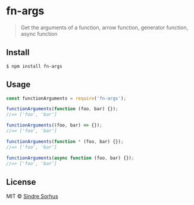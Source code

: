 # fn-args

> Get the arguments of a function, arrow function, generator function, async function


## Install

```
$ npm install fn-args
```


## Usage

```js
const functionArguments = require('fn-args');

functionArguments(function (foo, bar) {});
//=> ['foo', 'bar']

functionArguments((foo, bar) => {});
//=> ['foo', 'bar']

functionArguments(function * (foo, bar) {});
//=> ['foo', 'bar']

functionArguments(async function (foo, bar) {});
//=> ['foo', 'bar']
```


## License

MIT © [Sindre Sorhus](https://sindresorhus.com)
